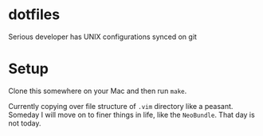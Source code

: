 # dotfiles
Serious developer has UNIX configurations synced on git

# Setup
Clone this somewhere on your Mac and then run `make`.

Currently copying over file structure of `.vim` directory like a peasant. Someday I will move on to finer things in life, like the `NeoBundle`. That day is not today.
